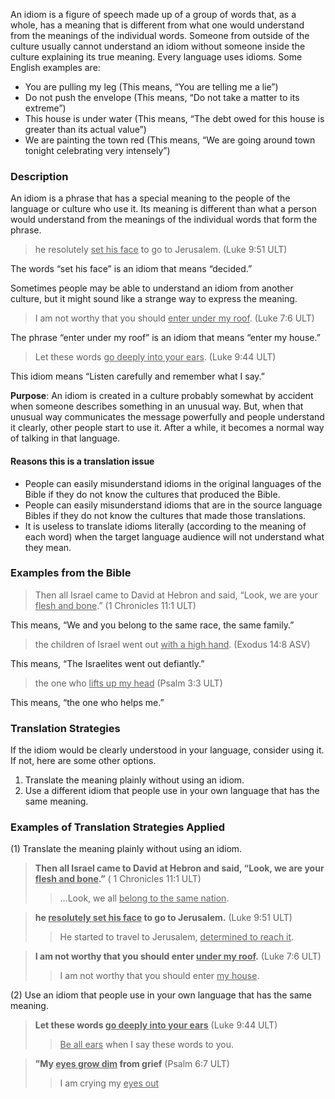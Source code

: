 
An idiom is a figure of speech made up of a group of words that, as a whole, has a meaning that is different from what one would understand from the meanings of the individual words. Someone from outside of the culture usually cannot understand an idiom without someone inside the culture explaining its true meaning. Every language uses idioms. Some English examples are:

* You are pulling my leg (This means, “You are telling me a lie”)
* Do not push the envelope (This means, “Do not take a matter to its extreme”)
* This house is under water (This means, “The debt owed for this house is greater than its actual value”)
* We are painting the town red (This means, “We are going around town tonight celebrating very intensely”)

### Description

An idiom is a phrase that has a special meaning to the people of the language or culture who use it. Its meaning is different than what a person would understand from the meanings of the individual words that form the phrase.

> he resolutely <u>set his face</u> to go to Jerusalem. (Luke 9:51 ULT)

The words “set his face” is an idiom that means “decided.”

Sometimes people may be able to understand an idiom from another culture, but it might sound like a strange way to express the meaning.

> I am not worthy that you should <u>enter under my roof</u>. (Luke 7:6 ULT)

The phrase “enter under my roof” is an idiom that means “enter my house.”

> Let these words <u>go deeply into your ears</u>. (Luke 9:44 ULT)

This idiom means “Listen carefully and remember what I say.”

**Purpose**: An idiom is created in a culture probably somewhat by accident when someone describes something in an unusual way. But, when that unusual way communicates the message powerfully and people understand it clearly, other people start to use it. After a while, it becomes a normal way of talking in that language.

#### Reasons this is a translation issue

* People can easily misunderstand idioms in the original languages of the Bible if they do not know the cultures that produced the Bible.
* People can easily misunderstand idioms that are in the source language Bibles if they do not know the cultures that made those translations.
* It is useless to translate idioms literally (according to the meaning of each word) when the target language audience will not understand what they mean.

### Examples from the Bible

> Then all Israel came to David at Hebron and said, “Look, we are your <u>flesh and bone</u>.” (1 Chronicles 11:1 ULT)

This means, “We and you belong to the same race, the same family.”

> the children of Israel went out <u>with a high hand</u>. (Exodus 14:8 ASV)

This means, “The Israelites went out defiantly.”

> the one who <u>lifts up my head</u> (Psalm 3:3 ULT)

This means, “the one who helps me.”

### Translation Strategies

If the idiom would be clearly understood in your language, consider using it. If not, here are some other options.

1. Translate the meaning plainly without using an idiom.
1. Use a different idiom that people use in your own language that has the same meaning.

### Examples of Translation Strategies Applied

(1) Translate the meaning plainly without using an idiom.

> **Then all Israel came to David at Hebron and said, “Look, we are your <u>flesh and bone</u>.”** ( 1 Chronicles 11:1 ULT)
>> …Look, we all <u>belong to the same nation</u>.

> **he <u>resolutely set his face</u> to go to Jerusalem.** (Luke 9:51 ULT)
>> He started to travel to Jerusalem, <u>determined to reach it</u>.

> **I am not worthy that you should enter <u>under my roof</u>.** (Luke 7:6 ULT)
>> I am not worthy that you should enter <u>my house</u>.

(2) Use an idiom that people use in your own language that has the same meaning.

> **Let these words <u>go deeply into your ears</u>** (Luke 9:44 ULT)
>> <u>Be all ears</u> when I say these words to you.

> **”My <u>eyes grow dim</u> from grief** (Psalm 6:7 ULT)
>> I am crying my <u>eyes out</u> 

